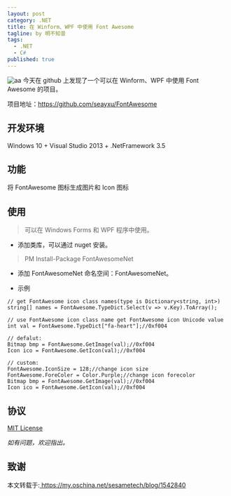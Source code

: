 ```yaml
---
layout: post
category: .NET
title: 在 Winform、WPF 中使用 Font Awesome
tagline: by 明不知昔
tags: 
  - .NET
  - C#
published: true
---
```

![aa](https://timgsa.baidu.com/timg?image&quality=80&size=b9999_10000&sec=1575367038265&di=c1b4abb41c717a4beded451e572b88ba&imgtype=jpg&src=http%3A%2F%2Fimg1.imgtn.bdimg.com%2Fit%2Fu%3D3016701716%2C3766993118%26fm%3D214%26gp%3D0.jpg)
今天在 github 上发现了一个可以在 Winform、WPF 中使用 Font Awesome 的项目。

<!--more-->

项目地址：https://github.com/seayxu/FontAwesome

## 开发环境

Windows 10 + Visual Studio 2013 + .NetFramework 3.5

## 功能

将 FontAwesome 图标生成图片和 Icon 图标

## 使用

> 可以在 Windows Forms 和 WPF 程序中使用。

*  添加类库，可以通过 nuget 安装。

> PM Install-Package FontAwesomeNet

* 添加 FontAwesomeNet 命名空间：FontAwesomeNet。

* 示例

```
// get FontAwesome icon class names(type is Dictionary<string, int>)
string[] names = FontAwesome.TypeDict.Select(v => v.Key).ToArray();

// use FontAwesome icon class name get FontAwesome icon Unicode value
int val = FontAwesome.TypeDict["fa-heart"];//0xf004

// defalut:
Bitmap bmp = FontAwesome.GetImage(val);//0xf004
Icon ico = FontAwesome.GetIcon(val);//0xf004

// custom:
FontAwesome.IconSize = 128;//change icon size
FontAwesome.ForeColer = Color.Purple;//change icon forecolor
Bitmap bmp = FontAwesome.GetImage(val);//0xf004
Icon ico = FontAwesome.GetIcon(val);//0xf004
```

## 协议

 [MIT License](https://github.com/seayxu/FontAwesome/blob/master/LICENSE) 

*如有问题，欢迎指出。*

## 致谢

本文转载于:[ https://my.oschina.net/sesametech/blog/1542840 ]( https://my.oschina.net/sesametech/blog/1542840 )


